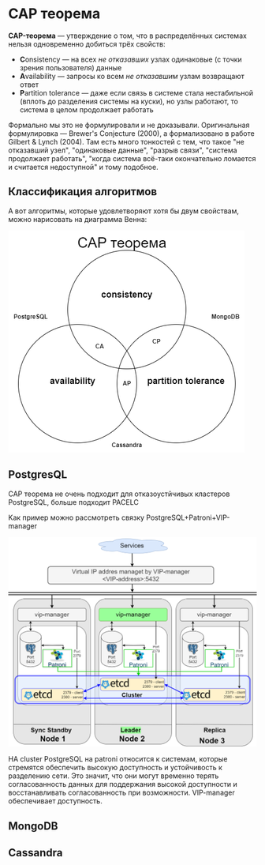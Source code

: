 # CAP теорема

**CAP-теорема** — утверждение о том, что в распределённых системах нельзя одновременно добиться трёх свойств:

* **C**onsistency — на всех *не отказавших* узлах одинаковые (с точки зрения пользователя) данные  
* **A**vailability — запросы ко всем *не отказавшим* узлам возвращают ответ  
* **P**artition tolerance — даже если связь в системе стала нестабильной (вплоть до разделения системы на куски), но узлы работают, то система в целом продолжает работать

Формально мы это не формулировали и не доказывали. Оригинальная формулировка — Brewer's Conjecture (2000), а формализовано в работе Gilbert & Lynch (2004). Там есть много тонкостей с тем, что такое "не отказавший узел", "одинаковые данные", "разрыв связи", "система продолжает работать", "когда система всё-таки окончательно ломается и считается недоступной" и тому подобное.



## Классификация алгоритмов

А вот алгоритмы, которые удовлетворяют хотя бы двум свойствам, можно нарисовать на диаграмма Венна:

![Distributed-cap](https://github.com/stalmer120/NoSQL/blob/main/png/CAP.drawio.png)

## PostgresQL

CAP теорема не очень подходит для отказоустйчивых кластеров PostgreSQL, больше подходит PACELC

Kак пример можно рассмотреть связку PostgreSQL+Patroni+VIP-manager

![Distributed-cap](https://github.com/stalmer120/NoSQL/blob/main/png/PostgresCluster.nosql.drawio.png)

HA cluster PostgreSQL на patroni относится к системам, которые стремятся обеспечить высокую доступность и устойчивость к разделению сети. Это значит, что они могут временно терять согласованность данных для поддержания высокой доступности и восстанавливать согласованность при возможности. VIP-manager обеспечивает доступность.

## MongoDB



## Cassandra


